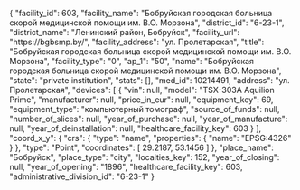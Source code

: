 {
    "facility_id": 603,
    "facility_name": "Бобруйская городская больница скорой медицинской помощи им. В.О. Морзона",
    "district_id": "6-23-1",
    "district_name": "Ленинский район, Бобруйск",
    "facility_url": "https:\/\/bgbsmp.by\/",
    "facility_address": "ул. Пролетарская",
    "title": "Бобруйская городская больница скорой медицинской помощи им. В.О. Морзона",
    "facility_type": "0",
    "ap_1": "50",
    "name": "Бобруйская городская больница скорой медицинской помощи им. В.О. Морзона",
    "state": "private institution",
    "stats": [],
    "med_id": 10214491,
    "address": "ул. Пролетарская",
    "devices": [
        {
            "vin": null,
            "model": "ТSХ-303А Aquilion Prime",
            "manufacturer": null,
            "price_in_eur": null,
            "equipment_key": 69,
            "equipment_type": "компьютерный томограф",
            "source_of_funds": null,
            "number_of_slices": null,
            "year_of_purchase": null,
            "year_of_manufacture": null,
            "year_of_deinstallation": null,
            "healthcare_facility_key": 603
        }
    ],
    "coord_x_y": {
        "crs": {
            "type": "name",
            "properties": {
                "name": "EPSG:4326"
            }
        },
        "type": "Point",
        "coordinates": [
            29.2187,
            53.1456
        ]
    },
    "place_name": "Бобруйск",
    "place_type": "city",
    "localties_key": 152,
    "year_of_closing": null,
    "year_of_opening": "1896",
    "healthcare_facility_key": 603,
    "administrative_division_id": "6-23-1"
}